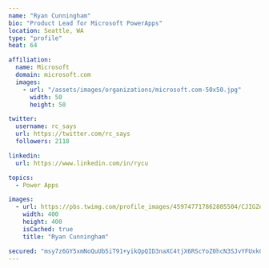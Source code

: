 ```yaml
---
name: "Ryan Cunningham"
bio: "Product Lead for Microsoft PowerApps"
location: Seattle, WA
type: "profile"
heat: 64

affiliation:
  name: Microsoft
  domain: microsoft.com
  images:
    - url: "/assets/images/organizations/microsoft.com-50x50.jpg"
      width: 50
      height: 50

twitter:
  username: rc_says
  url: https://twitter.com/rc_says
  followers: 2118

linkedin:
  url: https://www.linkedin.com/in/rycu

topics:
  - Power Apps

images:
  - url: https://pbs.twimg.com/profile_images/459747717862805504/CJIGZejd_400x400.png
    width: 400
    height: 400
    isCached: true
    title: "Ryan Cunningham"

secured: "msy7z6GY5xmNoQuUb5iT91+yikQpQID3naXC4tjX6RScYoZ0hcN3SJvYFUxkGGElwlYZwHxx0U6ZB6724Du3gtI26KN3mM+mntgvUKLBl4Y1vtiB4NG9Uxf3xAPXizVoapzIsTwpy6BOchdn0L3m+T4hpPxOIzQD+/RVAl+i6uIgVqjVg16OGUQu6OuaG6z3aq0sg+CJW2Kf3O1O4vJjvHFHKbQQSA5p86xVkEzQreQrAsRKJt4kgwhvZyFQXNVeewi1sBLra4ZddvYWijtSmhLqHH65/dq0Jf9L4zrsbN5W/ilDwU5q+CJClwJ7jWt4FdsnuEidcgqVraQE+6wQIS0mhfXIoGpbfU1X3rRT0fI6CR8A57nWycR51zLKfkpA0lPbQhK8+0vLcackrZeasVUBnfAwhqjD7Z68tJtKswg=;Obt5p/yLGIe7jJNdMFXfPA=="
---
```


